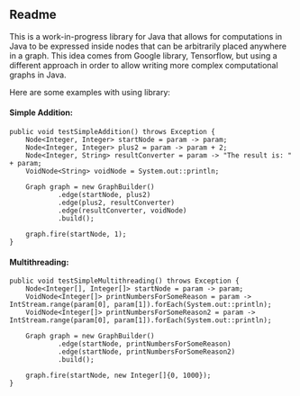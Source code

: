 ## Readme ##

This is a work-in-progress library for Java that allows for computations in Java to be expressed inside nodes that can be arbitrarily placed anywhere in a graph. This idea comes from Google library, Tensorflow, but using a different approach in order to allow writing more complex computational graphs in Java.

Here are some examples with using library:

#### Simple Addition: ####

    public void testSimpleAddition() throws Exception {
        Node<Integer, Integer> startNode = param -> param;
        Node<Integer, Integer> plus2 = param -> param + 2;
        Node<Integer, String> resultConverter = param -> "The result is: " + param;
        VoidNode<String> voidNode = System.out::println;

        Graph graph = new GraphBuilder()
                .edge(startNode, plus2)
                .edge(plus2, resultConverter)
                .edge(resultConverter, voidNode)
                .build();

        graph.fire(startNode, 1);
    }

#### Multithreading: ####

    public void testSimpleMultithreading() throws Exception {
        Node<Integer[], Integer[]> startNode = param -> param;
        VoidNode<Integer[]> printNumbersForSomeReason = param -> IntStream.range(param[0], param[1]).forEach(System.out::println);
        VoidNode<Integer[]> printNumbersForSomeReason2 = param -> IntStream.range(param[0], param[1]).forEach(System.out::println);

        Graph graph = new GraphBuilder()
                .edge(startNode, printNumbersForSomeReason)
                .edge(startNode, printNumbersForSomeReason2)
                .build();

        graph.fire(startNode, new Integer[]{0, 1000});
    }